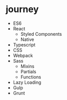 # journey

* ES6
* React
   * Styled Components
   * Native
* Typescript
* CSS
* Webpack
* Sass
  * Mixins
  * Partials
  * Functions
* Lazy Loading
* Gulp
* Grunt


